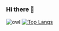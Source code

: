 ### Hi there 👋
![owl](https://github.com/M-TalhaSahin/M-TalhaSahin/assets/56067408/9e79360d-505e-4ab3-aa1c-c03a31e99f43)
[![Top Langs](https://github-readme-stats-git-masterrstaa-rickstaa.vercel.app/api/top-langs/?username=anuraghazra)](https://github.com/anuraghazra/github-readme-stats)
